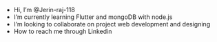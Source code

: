 -  Hi, I’m @Jerin-raj-118
-  I’m currently learning Flutter and mongoDB with node.js
-  I’m looking to collaborate on project web development and designing
-  How to reach me  through Linkedin

